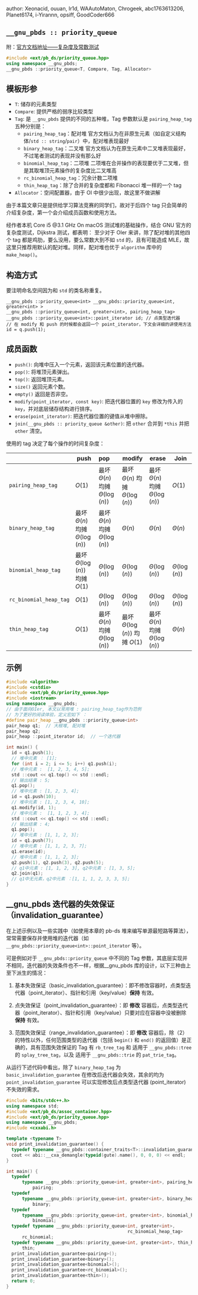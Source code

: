 author: Xeonacid, ouuan, Ir1d, WAAutoMaton, Chrogeek, abc1763613206, Planet6174, i-Yirannn, opsiff, GoodCoder666

## `__gnu_pbds :: priority_queue`

附：[官方文档地址——复杂度及常数测试](https://gcc.gnu.org/onlinedocs/libstdc++/ext/pb_ds/pq_performance_tests.html#std_mod1)

```cpp
#include <ext/pb_ds/priority_queue.hpp>
using namespace __gnu_pbds;
__gnu_pbds ::priority_queue<T, Compare, Tag, Allocator>
```

## 模板形参

-   `T`: 储存的元素类型
-   `Compare`: 提供严格的弱序比较类型
-   `Tag`: 是 `__gnu_pbds` 提供的不同的五种堆，Tag 参数默认是 `pairing_heap_tag` 五种分别是：
    -   `pairing_heap_tag`：配对堆
        官方文档认为在非原生元素（如自定义结构体/`std :: string`/`pair`）中，配对堆表现最好
    -   `binary_heap_tag`：二叉堆
        官方文档认为在原生元素中二叉堆表现最好，不过笔者测试的表现并没有那么好
    -   `binomial_heap_tag`：二项堆
        二项堆在合并操作的表现要优于二叉堆，但是其取堆顶元素操作的复杂度比二叉堆高
    -   `rc_binomial_heap_tag`：冗余计数二项堆
    -   `thin_heap_tag`：除了合并的复杂度都和 Fibonacci 堆一样的一个 tag
-   `Allocator`：空间配置器，由于 OI 中很少出现，故这里不做讲解

由于本篇文章只是提供给学习算法竞赛的同学们，故对于后四个 tag 只会简单的介绍复杂度，第一个会介绍成员函数和使用方法。

经作者本机 Core i5 @3.1 GHz On macOS 测试堆的基础操作，结合 GNU 官方的复杂度测试，Dijkstra 测试，都表明：
至少对于 OIer 来讲，除了配对堆的其他四个 tag 都是鸡肋，要么没用，要么常数大到不如 `std` 的，且有可能造成 MLE，故这里只推荐用默认的配对堆。同样，配对堆也优于 `algorithm` 库中的 `make_heap()`。

## 构造方式

要注明命名空间因为和 `std` 的类名称重复。

    __gnu_pbds ::priority_queue<int> __gnu_pbds::priority_queue<int, greater<int> >
    __gnu_pbds ::priority_queue<int, greater<int>, pairing_heap_tag>
    __gnu_pbds ::priority_queue<int>::point_iterator id; // 点类型迭代器
    // 在 modify 和 push 的时候都会返回一个 point_iterator，下文会详细的讲使用方法
    id = q.push(1);

## 成员函数

-   `push()`: 向堆中压入一个元素，返回该元素位置的迭代器。
-   `pop()`: 将堆顶元素弹出。
-   `top()`: 返回堆顶元素。
-   `size()` 返回元素个数。
-   `empty()` 返回是否非空。
-   `modify(point_iterator, const key)`: 把迭代器位置的 `key` 修改为传入的 `key`，并对底层储存结构进行排序。
-   `erase(point_iterator)`: 把迭代器位置的键值从堆中擦除。
-   `join(__gnu_pbds :: priority_queue &other)`: 把 `other` 合并到 `*this` 并把 `other` 清空。

使用的 tag 决定了每个操作的时间复杂度：

|                        | push                                | pop                                 | modify                              | erase                               | Join              |
| ---------------------- | ----------------------------------- | :---------------------------------- | ----------------------------------- | ----------------------------------- | ----------------- |
| `pairing_heap_tag`     | $O(1)$                              | 最坏 $\Theta(n)$ 均摊 $\Theta(\log(n))$ | 最坏 $\Theta(n)$ 均摊 $\Theta(\log(n))$ | 最坏 $\Theta(n)$ 均摊 $\Theta(\log(n))$ | $O(1)$            |
| `binary_heap_tag`      | 最坏 $\Theta(n)$ 均摊 $\Theta(\log(n))$ | 最坏 $\Theta(n)$ 均摊 $\Theta(\log(n))$ | $\Theta(n)$                         | $\Theta(n)$                         | $\Theta(n)$       |
| `binomial_heap_tag`    | 最坏 $\Theta(\log(n))$ 均摊 $O(1)$      | $\Theta(\log(n))$                   | $\Theta(\log(n))$                   | $\Theta(\log(n))$                   | $\Theta(\log(n))$ |
| `rc_binomial_heap_tag` | $O(1)$                              | $\Theta(\log(n))$                   | $\Theta(\log(n))$                   | $\Theta(\log(n))$                   | $\Theta(\log(n))$ |
| `thin_heap_tag`        | $O(1)$                              | 最坏 $\Theta(n)$ 均摊 $\Theta(\log(n))$ | 最坏 $\Theta(\log(n))$ 均摊 $O(1)$      | 最坏 $\Theta(n)$ 均摊 $\Theta(\log(n))$ | $\Theta(n)$       |

## 示例

```cpp
#include <algorithm>
#include <cstdio>
#include <ext/pb_ds/priority_queue.hpp>
#include <iostream>
using namespace __gnu_pbds;
// 由于面向OIer, 本文以常用堆 : pairing_heap_tag作为范例
// 为了更好的阅读体验，定义宏如下 ：
#define pair_heap __gnu_pbds ::priority_queue<int>
pair_heap q1;  // 大根堆, 配对堆
pair_heap q2;
pair_heap ::point_iterator id;  // 一个迭代器

int main() {
  id = q1.push(1);
  // 堆中元素 ： [1];
  for (int i = 2; i <= 5; i++) q1.push(i);
  // 堆中元素 :  [1, 2, 3, 4, 5];
  std ::cout << q1.top() << std ::endl;
  // 输出结果 : 5;
  q1.pop();
  // 堆中元素 : [1, 2, 3, 4];
  id = q1.push(10);
  // 堆中元素 : [1, 2, 3, 4, 10];
  q1.modify(id, 1);
  // 堆中元素 :  [1, 1, 2, 3, 4];
  std ::cout << q1.top() << std ::endl;
  // 输出结果 : 4;
  q1.pop();
  // 堆中元素 : [1, 1, 2, 3];
  id = q1.push(7);
  // 堆中元素 : [1, 1, 2, 3, 7];
  q1.erase(id);
  // 堆中元素 : [1, 1, 2, 3];
  q2.push(1), q2.push(3), q2.push(5);
  // q1中元素 : [1, 1, 2, 3], q2中元素 : [1, 3, 5];
  q2.join(q1);
  // q1中无元素，q2中元素 ：[1, 1, 1, 2, 3, 3, 5];
}
```

## \_\_gnu\_pbds 迭代器的失效保证（invalidation\_guarantee）

在上述示例以及一些实践中（如使用本章的 pb-ds 堆来编写单源最短路等算法），常常需要保存并使用堆的迭代器（如 `__gnu_pbds::priority_queue<int>::point_iterator` 等）。

可是例如对于 `__gnu_pbds::priority_queue` 中不同的 Tag 参数，其底层实现并不相同，迭代器的失效条件也不一样，根据\_\_gnu\_pbds 库的设计，以下三种由上至下派生的情况：

1.  基本失效保证（basic\_invalidation\_guarantee）：即不修改容器时，点类型迭代器（point\_iterator）、指针和引用（key/value）**保持** 有效。

2.  点失效保证（point\_invalidation\_guarantee）：即 **修改** 容器后，点类型迭代器（point\_iterator）、指针和引用（key/value）只要对应在容器中没被删除 **保持** 有效。

3.  范围失效保证（range\_invalidation\_guarantee）：即 **修改** 容器后，除（2）的特性以外，任何范围类型的迭代器（包括 `begin()` 和 `end()` 的返回值）是正确的，具有范围失效保证的 Tag 有 `rb_tree_tag` 和 适用于 `__gnu_pbds::tree` 的 `splay_tree_tag`，以及 适用于 `__gnu_pbds::trie` 的 `pat_trie_tag`。

从运行下述代码中看出，除了 `binary_heap_tag` 为 `basic_invalidation_guarantee` 在修改后迭代器会失效，其余的均为 `point_invalidation_guarantee` 可以实现修改后点类型迭代器 (point\_iterator) 不失效的需求。

```cpp
#include <bits/stdc++.h>
using namespace std;
#include <ext/pb_ds/assoc_container.hpp>
#include <ext/pb_ds/priority_queue.hpp>
using namespace __gnu_pbds;
#include <cxxabi.h>

template <typename T>
void print_invalidation_guarantee() {
  typedef typename __gnu_pbds::container_traits<T>::invalidation_guarantee gute;
  cout << abi::__cxa_demangle(typeid(gute).name(), 0, 0, 0) << endl;
}

int main() {
  typedef
      typename __gnu_pbds::priority_queue<int, greater<int>, pairing_heap_tag>
          pairing;
  typedef
      typename __gnu_pbds::priority_queue<int, greater<int>, binary_heap_tag>
          binary;
  typedef
      typename __gnu_pbds::priority_queue<int, greater<int>, binomial_heap_tag>
          binomial;
  typedef typename __gnu_pbds::priority_queue<int, greater<int>,
                                              rc_binomial_heap_tag>
      rc_binomial;
  typedef typename __gnu_pbds::priority_queue<int, greater<int>, thin_heap_tag>
      thin;
  print_invalidation_guarantee<pairing>();
  print_invalidation_guarantee<binary>();
  print_invalidation_guarantee<binomial>();
  print_invalidation_guarantee<rc_binomial>();
  print_invalidation_guarantee<thin>();
  return 0;
}
```
